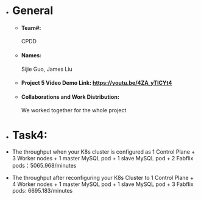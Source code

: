 - # General
    - #### Team#:
      CPDD

    - #### Names:
      Sijie Guo, James Liu

    - #### Project 5 Video Demo Link: https://youtu.be/4ZA_yTlCYt4
        
    - #### Collaborations and Work Distribution:
        We worked together for the whole project

- # Task4:
- The throughput when your K8s cluster is configured as 1 Control Plane + 3 Worker nodes + 1 master MySQL pod + 1 slave MySQL pod + 2 Fabflix pods：5065.968/minutes

- The throughput after reconfiguring your K8s Cluster to 1 Control Plane + 4 Worker nodes + 1 master MySQL pod + 1 slave MySQL pod + 3 Fabflix pods: 6695.183/minutes
